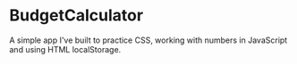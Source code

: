 # BudgetCalculator

A simple app I've built to practice CSS, working with numbers in JavaScript and using HTML localStorage. 
